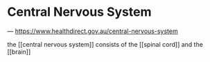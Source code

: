 # Central Nervous System

&mdash; <https://www.healthdirect.gov.au/central-nervous-system>

the [[central nervous system]] consists of the [[spinal cord]] and the [[brain]]
